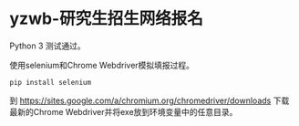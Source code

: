 # yzwb-研究生招生网络报名

Python 3 测试通过。

使用selenium和Chrome Webdriver模拟填报过程。

```
pip install selenium
```
到 https://sites.google.com/a/chromium.org/chromedriver/downloads 下载最新的Chrome Webdriver并将exe放到环境变量中的任意目录。
